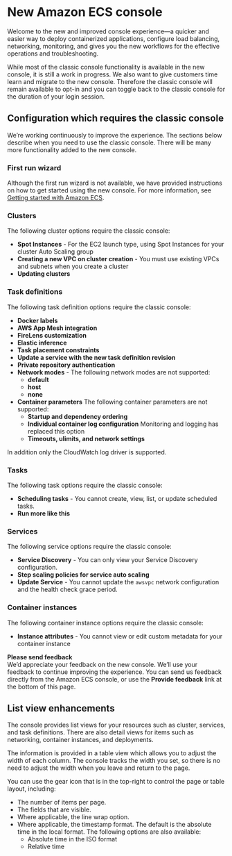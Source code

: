 # New Amazon ECS console<a name="new-console"></a>

Welcome to the new and improved console experience—a quicker and easier way to deploy containerized applications, configure load balancing, networking, monitoring, and gives you the new workflows for the effective operations and troubleshooting\. 

While most of the classic console functionality is available in the new console, it is still a work in progress\. We also want to give customers time learn and migrate to the new console\. Therefore the classic console will remain available to opt\-in and you can toggle back to the classic console for the duration of your login session\.

## Configuration which requires the classic console<a name="classic-console-use-cases"></a>

We’re working continuously to improve the experience\. The sections below describe when you need to use the classic console\. There will be many more functionality added to the new console\.

### First run wizard<a name="classic-console-first-run"></a>

Although the first run wizard is not available, we have provided instructions on how to get started using the new console\. For more information, see [Getting started with Amazon ECS](getting-started.md)\.

### Clusters<a name="classic-console-clusters"></a>

The following cluster options require the classic console:
+ **Spot Instances** \- For the EC2 launch type, using Spot Instances for your cluster Auto Scaling group
+ **Creating a new VPC on cluster creation** \- You must use existing VPCs and subnets when you create a cluster
+ **Updating clusters**

### Task definitions<a name="classic-console-task-def"></a>

The following task definition options require the classic console:
+ **Docker labels**
+ **AWS App Mesh integration**
+ **FireLens customization**
+ **Elastic inference**
+ **Task placement constraints**
+ **Update a service with the new task definition revision**
+ **Private repository authentication** 
+ **Network modes** \- The following network modes are not supported:
  + **default**
  + **host**
  + **none**
+ **Container parameters** The following container parameters are not supported:
  + **Startup and dependency ordering**
  + **Individual container log configuration** Monitoring and logging has replaced this option
  + **Timeouts, ulimits, and network settings**

In addition only the CloudWatch log driver is supported\.

### Tasks<a name="classic-console-tasks"></a>

The following task options require the classic console:
+ **Scheduling tasks** \- You cannot create, view, list, or update scheduled tasks\.
+ **Run more like this**

### Services<a name="classic-console-services"></a>

The following service options require the classic console:
+ **Service Discovery** \- You can only view your Service Discovery configuration\. 
+ **Step scaling policies for service auto scaling**
+ **Update Service** \- You cannot update the `awsvpc` network configuration and the health check grace period\.

### Container instances<a name="classic-console-instances"></a>

The following container instance options require the classic console:
+ **Instance attributes** \- You cannot view or edit custom metadata for your container instance

**Please send feedback**  
We’d appreciate your feedback on the new console\. We’ll use your feedback to continue improving the experience\. You can send us feedback directly from the Amazon ECS console, or use the **Provide feedback** link at the bottom of this page\.

## List view enhancements<a name="display-enhancements"></a>

The console provides list views for your resources such as cluster, services, and task definitions\. There are also detail views for items such as networking, container instances, and deployments\.

The information is provided in a table view which allows you to adjust the width of each column\. The console tracks the width you set, so there is no need to adjust the width when you leave and return to the page\.

You can use the gear icon that is in the top\-right to control the page or table layout, including:
+ The number of items per page\.
+ The fields that are visible\.
+ Where applicable, the line wrap option\.
+ Where applicable, the timestamp format\. The default is the absolute time in the local format\. The following options are also available:
  + Absolute time in the ISO format
  + Relative time